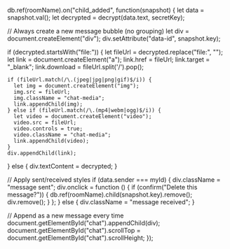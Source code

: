 db.ref(roomName).on("child_added", function(snapshot) {
  let data = snapshot.val();
  let decrypted = decrypt(data.text, secretKey);

  // Always create a new message bubble (no grouping)
  let div = document.createElement("div");
  div.setAttribute("data-id", snapshot.key);

  if (decrypted.startsWith("file:")) {
    let fileUrl = decrypted.replace("file:", "");
    let link = document.createElement("a");
    link.href = fileUrl;
    link.target = "_blank";
    link.download = fileUrl.split('/').pop();

    if (fileUrl.match(/\.(jpeg|jpg|png|gif)$/i)) {
      let img = document.createElement("img");
      img.src = fileUrl;
      img.className = "chat-media";
      link.appendChild(img);
    } else if (fileUrl.match(/\.(mp4|webm|ogg)$/i)) {
      let video = document.createElement("video");
      video.src = fileUrl;
      video.controls = true;
      video.className = "chat-media";
      link.appendChild(video);
    }
    div.appendChild(link);
  } else {
    div.textContent = decrypted;
  }

  // Apply sent/received styles
  if (data.sender === myId) {
    div.className = "message sent";
    div.onclick = function () {
      if (confirm("Delete this message?")) {
        db.ref(roomName).child(snapshot.key).remove();
        div.remove();
      }
    };
  } else {
    div.className = "message received";
  }

  // Append as a new message every time
  document.getElementById("chat").appendChild(div);
  document.getElementById("chat").scrollTop = document.getElementById("chat").scrollHeight;
});
